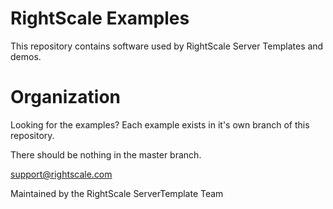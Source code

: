 # RightScale Examples
This repository contains software used by RightScale Server Templates and demos.

# Organization
Looking for the examples?  Each example exists in it's own branch of this repository.

There should be nothing in the master branch.  

support@rightscale.com

Maintained by the RightScale ServerTemplate Team

